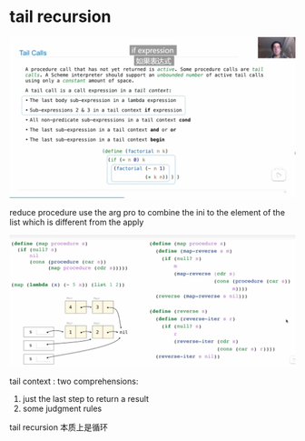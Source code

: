 # tail recursion
![alt text](image-43.png)





reduce procedure use the arg pro to combine the ini to the element of the list which is different from the apply

![alt text](image-44.png)

tail context : two comprehensions:
1. just the last step to return a result
2. some judgment rules

tail recursion 本质上是循环